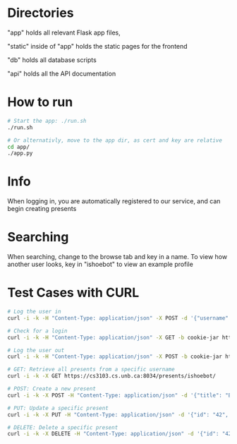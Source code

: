 # Directories
"app" holds all relevant Flask app files, 

"static" inside of "app" holds the static pages for the frontend

"db" holds all database scripts

"api" holds all the API documentation

# How to run
```sh
# Start the app: ./run.sh
./run.sh

# Or alternativly, move to the app dir, as cert and key are relative
cd app/
./app.py
```

# Info
When logging in, you are automatically registered to our service, and can begin creating presents

# Searching
When searching, change to the browse tab and key in a name. To view how another user looks, key in "ishoebot" to view an example profile

# Test Cases with CURL
```sh
# Log the user in
curl -i -k -H "Content-Type: application/json" -X POST -d '{"username": "name", "password": "pass"}' -c cookie-jar https://cs3103.cs.unb.ca:8034/auth/login

# Check for a login
curl -i -k -H "Content-Type: application/json" -X GET -b cookie-jar https://cs3103.cs.unb.ca:8034/auth/status

# Log the user out
curl -i -k -H "Content-Type: application/json" -X POST -b cookie-jar https://cs3103.cs.unb.ca:8034/auth/logout

# GET: Retrieve all presents from a specific username
curl -i -k -X GET https://cs3103.cs.unb.ca:8034/presents/ishoebot/

# POST: Create a new present
curl -i -k -X POST -H "Content-Type: application/json" -d '{"title": "Book", "link": "book.com"}' -b cookie-jar https://cs3103.cs.unb.ca:8034/presents/ishoebot/

# PUT: Update a specific present
curl -i -k -X PUT -H "Content-Type: application/json" -d '{"id": "42", "title": "Towels", "link": "towels.com"}' -b cookie-jar https://cs3103.cs.unb.ca:8034/presents/ishoebot/

# DELETE: Delete a specific present
curl -i -k -X DELETE -H "Content-Type: application/json" -d '{"id": "42"}' -b cookie-jar https://cs3103.cs.unb.ca:8034/presents/ishoebot/
```